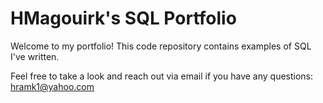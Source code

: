 # HMagouirk's SQL Portfolio

Welcome to my portfolio! This code repository contains examples of SQL I've written. 

Feel free to take a look and reach out via email if you have any questions: 
                          hramk1@yahoo.com
